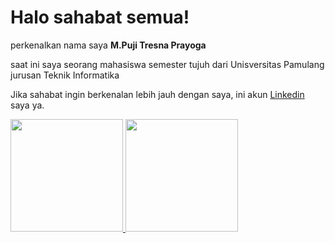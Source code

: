 # Halo sahabat semua!

perkenalkan nama saya **M.Puji Tresna Prayoga**

saat ini saya seorang mahasiswa semester tujuh dari Unisversitas Pamulang\
jurusan Teknik Informatika

Jika sahabat ingin berkenalan lebih jauh dengan saya,
ini akun [Linkedin](https://www.linkedin.com/in/puji-tresna-prayoga-66563b200/) saya ya.

<p align="left">
<a href="https://github.com/yogatresnaa">
  <img height="180em" src="https://github-readme-stats-eight-theta.vercel.app/api?username=yogatresnaa&show_icons=true&theme=algolia&include_all_commits=true&count_private=true"/>
  <img height="180em" src="https://github-readme-stats-eight-theta.vercel.app/api/top-langs/?username=yogatresnaa&layout=compact&langs_count=8&theme=algolia"/>
</a>
</p>


